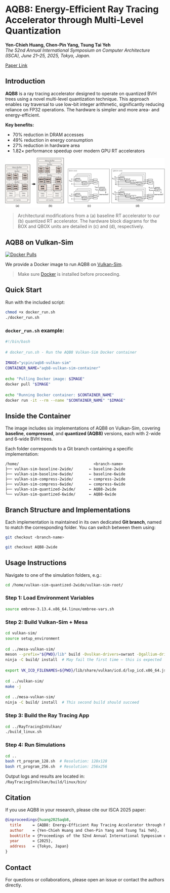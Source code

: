 # AQB8: Energy-Efficient Ray Tracing Accelerator through Multi-Level Quantization

**Yen-Chieh Huang, Chen-Pin Yang, Tsung Tai Yeh**  
*The 52nd Annual International Symposium on Computer Architecture (ISCA), June 21–25, 2025, Tokyo, Japan.*

[Paper Link](AQB8%20Energy-Efficient%20Ray%20Tracing%20Accelerator%20through%20Multi-Level%20Quantization.pdf)

## Introduction

**AQB8** is a ray tracing accelerator designed to operate on quantized BVH trees using a novel multi-level quantization technique. This approach enables ray traversal to use low-bit integer arithmetic, significantly reducing reliance on FP32 operations. The hardware is simpler and more area- and energy-efficient.

**Key benefits:**
- 70% reduction in DRAM accesses  
- 49% reduction in energy consumption  
- 27% reduction in hardware area  
- 1.82× performance speedup over modern GPU RT accelerators

![AQB8 Architecture](rtcore_boxarch.png)

> Architectural modifications from a (a) baseline RT accelerator to our (b) quantized RT accelerator. The hardware block diagrams for the BOX and QBOX units are detailed in (c) and (d), respectively.

## AQB8 on Vulkan-Sim

[![Docker Pulls](https://img.shields.io/docker/pulls/ycpin/aqb8-vulkan-sim)](https://hub.docker.com/r/ycpin/aqb8-vulkan-sim)

We provide a Docker image to run AQB8 on [Vulkan-Sim](https://people.ece.ubc.ca/aamodt/publications/papers/saed.micro2022.pdf).  
> Make sure [Docker](https://docs.docker.com/get-docker/) is installed before proceeding.

## Quick Start

Run with the included script:

```bash
chmod +x docker_run.sh
./docker_run.sh
```

### `docker_run.sh` example:

```bash
#!/bin/bash

# docker_run.sh - Run the AQB8 Vulkan-Sim Docker container

IMAGE="ycpin/aqb8-vulkan-sim"
CONTAINER_NAME="aqb8-vulkan-sim-container"

echo "Pulling Docker image: $IMAGE"
docker pull "$IMAGE"

echo "Running Docker container: $CONTAINER_NAME"
docker run -it --rm --name "$CONTAINER_NAME" "$IMAGE"
```

## Inside the Container

The image includes six implementations of AQB8 on Vulkan-Sim, covering **baseline**, **compressed**, and **quantized (AQB8)** versions, each with 2-wide and 6-wide BVH trees.  

Each folder corresponds to a Git branch containing a specific implementation:

```
/home/                                 <branch-name>
├── vulkan-sim-baseline-2wide/       ← baseline-2wide
├── vulkan-sim-baseline-6wide/       ← baseline-6wide
├── vulkan-sim-compress-2wide/       ← compress-2wide
├── vulkan-sim-compress-6wide/       ← compress-6wide
├── vulkan-sim-quantized-2wide/      ← AQB8-2wide
└── vulkan-sim-quantized-6wide/      ← AQB8-6wide
```

## Branch Structure and Implementations

Each implementation is maintained in its own dedicated **Git branch**, named to match the corresponding folder. You can switch between them using:

```bash
git checkout <branch-name>
```

```bash
git checkout AQB8-2wide
```

## Usage Instructions

Navigate to one of the simulation folders, e.g.:

```bash
cd /home/vulkan-sim-quantized-2wide/vulkan-sim-root/
```

### Step 1: Load Environment Variables

```bash
source embree-3.13.4.x86_64.linux/embree-vars.sh
```

### Step 2: Build Vulkan-Sim + Mesa

```bash
cd vulkan-sim/
source setup_environment

cd ../mesa-vulkan-sim/
meson --prefix="${PWD}/lib" build -Dvulkan-drivers=swrast -Dgallium-drivers=swrast -Dplatforms=x11 -D b_lundef=false -D buildtype=debug
ninja -C build/ install  # May fail the first time — this is expected

export VK_ICD_FILENAMES=${PWD}/lib/share/vulkan/icd.d/lvp_icd.x86_64.json

cd ../vulkan-sim/
make -j

cd ../mesa-vulkan-sim/
ninja -C build/ install  # This second build should succeed
```

### Step 3: Build the Ray Tracing App

```bash
cd ../RayTracingInVulkan/
./build_linux.sh
```

### Step 4: Run Simulations

```bash
cd ..
bash rt_program_128.sh  # Resolution: 128x128
bash rt_program_256.sh  # Resolution: 256x256
```

Output logs and results are located in: 
`/RayTracingInVulkan/build/linux/bin/`

## Citation

If you use AQB8 in your research, please cite our ISCA 2025 paper:

```bibtex
@inproceedings{huang2025aqb8,
  title     = {AQB8: Energy-Efficient Ray Tracing Accelerator through Multi-Level Quantization},
  author    = {Yen-Chieh Huang and Chen-Pin Yang and Tsung Tai Yeh},
  booktitle = {Proceedings of the 52nd Annual International Symposium on Computer Architecture (ISCA)},
  year      = {2025},
  address   = {Tokyo, Japan}
}
```

## Contact

For questions or collaborations, please open an issue or contact the authors directly.
